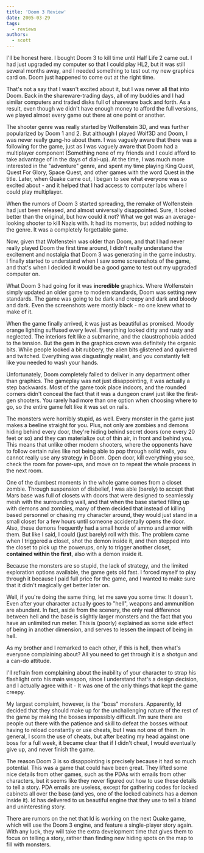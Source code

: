 ```yaml
---
title: 'Doom 3 Review'
date: 2005-03-29
tags:
  - reviews
authors:
  - scott
---
```


I'll be honest here. I bought Doom 3 to kill time until Half Life 2 came out. I had just upgraded my computer so that I could play HL2, but it was still several months away, and I needed something to test out my new graphics card on. Doom just happened to come out at the right time.

That's not a say that I wasn't excited about it, but I was never all that into Doom. Back in the shareware-trading days, all of my buddies and I had similar computers and traded disks full of shareware back and forth. As a result, even though we didn't have enough money to afford the full versions, we played almost every game out there at one point or another.

The shooter genre was really started by Wolfenstein 3D, and was further popularized by Doom 1 and 2. But although I played Wolf3D and Doom, I was never really gung-ho about them. I was vaguely aware that there was a following for the game, just as I was vaguely aware that Doom had a multiplayer component (Something none of my friends and I could afford to take advantage of in the days of dial-up). At the time, I was much more interested in the "adventure" genre, and spent my time playing King Quest, Quest For Glory, Space Quest, and other games with the word Quest in the title. Later, when Quake came out, I began to see what everyone was so excited about - and it helped that I had access to computer labs where I could play multiplayer.

When the rumors of Doom 3 started spreading, the remake of Wolfenstein had just been released, and almost universally disappointed. Sure, it looked better than the original, but how could it not? What we got was an average-looking shooter to kill Nazis with. It had its moments, but added nothing to the genre. It was a completely forgettable game.

Now, given that Wolfenstein was older than Doom, and that I had never really played Doom the first time around, I didn't really understand the excitement and nostalgia that Doom 3 was generating in the game industry. I finally started to understand when I saw some screenshots of the game, and that's when I decided it would be a good game to test out my upgraded computer on.

What Doom 3 had going for it was **incredible** graphics. Where Wolfenstein simply updated an older game to modern standards, Doom was setting new standards. The game was going to be dark and creepy and dark and bloody and dark. Even the screenshots were mostly black - no one knew what to make of it.

When the game finally arrived, it was just as beautiful as promised. Moody orange lighting suffused every level. Everything looked dirty and rusty and neglected. The interiors felt like a submarine, and the claustrophobia added to the tension. But the gem in the graphics crown was definitely the organic bits. While people looked a bit rubbery, the alien bits glistened and quivered and twitched. Everything was disgustingly realist, and you constantly felt like you needed to wash your hands.

Unfortunately, Doom completely failed to deliver in any department other than graphics. The gameplay was not just disappointing, it was actually a step backwards. Most of the game took place indoors, and the rounded corners didn't conceal the fact that it was a dungeon crawl just like the first-gen shooters. You rarely had more than one option when choosing where to go, so the entire game felt like it was set on rails.

The monsters were horribly stupid, as well. Every monster in the game just makes a beeline straight for you. Plus, not only are zombies and demons hiding behind every door, they're hiding behind secret doors (one every 20 feet or so) and they can materialize out of thin air, in front and behind you. This means that unlike other modern shooters, where the opponents have to follow certain rules like not being able to pop through solid walls, you cannot really use any strategy in Doom. Open door, kill everything you see, check the room for power-ups, and move on to repeat the whole process in the next room.

One of the dumbest moments in the whole game comes from a closet zombie. Through suspension of disbelief, I was able (barely) to accept that Mars base was full of closets with doors that were designed to seamlessly mesh with the surrounding wall, and that when the base started filling up with demons and zombies, many of them decided that instead of killing based personnel or chasing my character around, they would just stand in a small closet for a few hours until someone accidentally opens the door. Also, these demons frequently had a small horde of ammo and armor with them. But like I said, I could (just barely) roll with this. The problem came when I triggered a closet, shot the demon inside it, and then stepped into the closet to pick up the powerups, only to trigger another closet, **contained within the first**, also with a demon inside it.

Because the monsters are so stupid, the lack of strategy, and the limited exploration options available, the game gets old fast. I forced myself to play through it because I paid full price for the game, and I wanted to make sure that it didn't magically get better later on.

Well, if you're doing the same thing, let me save you some time: It doesn't. Even after your character actually goes to "hell", weapons and ammunition are abundant. In fact, aside from the scenery, the only real difference between hell and the base is slightly larger monsters and the fact that you have an unlimited run meter. This is (poorly) explained as some side effect of being in another dimension, and serves to lessen the impact of being in hell.

As my brother and I remarked to each other, if this is hell, then what's everyone complaining about? All you need to get through it is a shotgun and a can-do attitude.

I'll refrain from complaining about the inability of your character to strap his flashlight onto his main weapon, since I understand that's a design decision, and I actually agree with it - It was one of the only things that kept the game creepy.

My largest complaint, however, is the "boss" monsters. Apparently, Id decided that they should make up for the unchallenging nature of the rest of the game by making the bosses impossibly difficult. I'm sure there are people out there with the patience and skill to defeat the bosses without having to reload constantly or use cheats, but I was not one of them. In general, I scorn the use of cheats, but after beating my head against one boss for a full week, it became clear that if I didn't cheat, I would eventually give up, and never finish the game.

The reason Doom 3 is so disappointing is precisely because it had so much potential. This was a game that could have been great. They lifted some nice details from other games, such as the PDAs with emails from other characters, but it seems like they never figured out how to use these details to tell a story. PDA emails are useless, except for gathering codes for locked cabinets all over the base (and yes, one of the locked cabinets has a demon inside it). Id has delivered to us beautiful engine that they use to tell a bland and uninteresting story.

There are rumors on the net that Id is working on the next Quake game, which will use the Doom 3 engine, and feature a single-player story again. With any luck, they will take the extra development time that gives them to focus on telling a story, rather than finding new hiding spots on the map to fill with monsters.
